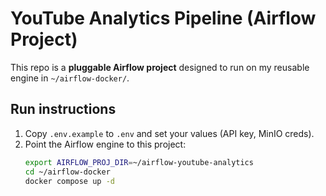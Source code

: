 # YouTube Analytics Pipeline (Airflow Project)

This repo is a **pluggable Airflow project** designed to run on my reusable engine in `~/airflow-docker/`.

## Run instructions

1. Copy `.env.example` to `.env` and set your values (API key, MinIO creds).
2. Point the Airflow engine to this project:
   ```bash
   export AIRFLOW_PROJ_DIR=~/airflow-youtube-analytics
   cd ~/airflow-docker
   docker compose up -d
